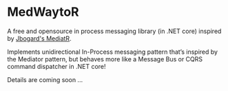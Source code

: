 
# MedWaytoR

A free and opensource in process messaging library (in .NET core) inspired by [Jbogard's MediatR](https://github.com/jbogard/MediatR).

Implements unidirectional In-Process messaging pattern that’s inspired by the Mediator pattern, but behaves more like a Message Bus or CQRS command dispatcher in .NET core!

Details are coming soon ...
